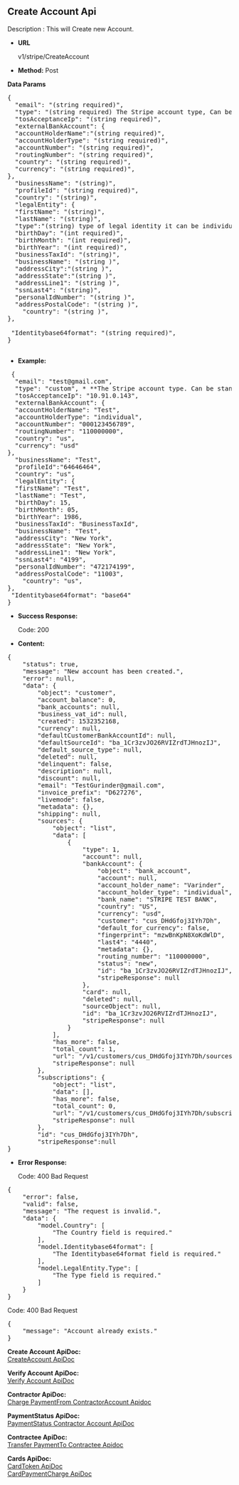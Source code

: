 **Create  Account Api**
----
Description : This will Create new Account.

* **URL**

   v1/stripe/CreateAccount

* **Method:** 
    Post
	
 **Data Params** <br />

<pre>
{
  "email": "(string required)",
  "type": "(string required) The Stripe account type, Can be standard, express, or custom", 
  "tosAcceptanceIp": "(string required)",
  "externalBankAccount": {
  "accountHolderName":"(string required)",
  "accountHolderType": "(string required)",
  "accountNumber": "(string required)",
  "routingNumber": "(string required)",
  "country": "(string required)",
  "currency": "(string required)",
},
  "businessName": "(string)",
  "profileId": "(string required)",
  "country": "(string)",
  "legalEntity": {    
  "firstName": "(string)",
  "lastName": "(string)",
  "type":"(string) type of legal identity it can be individual or company"
  "birthDay": "(int required)",
  "birthMonth": "(int required)",
  "birthYear": "(int required)",
  "businessTaxId": "(string)",
  "businessName": "(string )",
  "addressCity":"(string )",
  "addressState":"(string )",
  "addressLine1": "(string )",
  "ssnLast4": "(string)",
  "personalIdNumber": "(string )",
  "addressPostalCode": "(string )",
    "country": "(string )",
},
  
 "Identitybase64format": "(string required)",
}
 
</pre>   

* **Example:** <br/>


<pre>
 {
  "email": "test@gmail.com",
  "type": "custom", * **The Stripe account type. Can be standard, express, or custom ** 
  "tosAcceptanceIp": "10.91.0.143",
  "externalBankAccount": {
  "accountHolderName": "Test",
  "accountHolderType": "individual",
  "accountNumber": "000123456789",
  "routingNumber": "110000000",
  "country": "us",
  "currency": "usd"
},
  "businessName": "Test",
  "profileId":"64646464",
  "country": "us",
  "legalEntity": {    
  "firstName": "Test",
  "lastName": "Test",
  "birthDay": 15,
  "birthMonth": 05,
  "birthYear": 1986,
  "businessTaxId": "BusinessTaxId",
  "businessName": "Test",
  "addressCity": "New York",
  "addressState": "New York",
  "addressLine1": "New York",
  "ssnLast4": "4199",
  "personalIdNumber": "472174199",
  "addressPostalCode": "11003",
    "country": "us",
},  
 "Identitybase64format": "base64"
}
</pre>	

* **Success Response:**

	Code: 200 
	
* **Content:**<br />

<pre>
{
    "status": true,
    "message": "New account has been created.",
    "error": null,
    "data": {
        "object": "customer",
        "account_balance": 0,
        "bank_accounts": null,
        "business_vat_id": null,
        "created": 1532352168,
        "currency": null,
        "defaultCustomerBankAccountId": null,
        "defaultSourceId": "ba_1Cr3zvJO26RVIZrdTJHnozIJ",
        "default_source_type": null,
        "deleted": null,
        "delinquent": false,
        "description": null,
        "discount": null,
        "email": "TestGurinder@gmail.com",
        "invoice_prefix": "D627276",
        "livemode": false,
        "metadata": {},
        "shipping": null,
        "sources": {
            "object": "list",
            "data": [
                {
                    "type": 1,
                    "account": null,
                    "bankAccount": {
                        "object": "bank_account",
                        "account": null,
                        "account_holder_name": "Varinder",
                        "account_holder_type": "individual",
                        "bank_name": "STRIPE TEST BANK",
                        "country": "US",
                        "currency": "usd",
                        "customer": "cus_DHdGfoj3IYh7Dh",
                        "default_for_currency": false,
                        "fingerprint": "mzwBnKpN8XoKdWlD",
                        "last4": "4440",
                        "metadata": {},
                        "routing_number": "110000000",
                        "status": "new",
                        "id": "ba_1Cr3zvJO26RVIZrdTJHnozIJ",
                        "stripeResponse": null
                    },
                    "card": null,
                    "deleted": null,
                    "sourceObject": null,
                    "id": "ba_1Cr3zvJO26RVIZrdTJHnozIJ",
                    "stripeResponse": null
                }
            ],
            "has_more": false,
            "total_count": 1,
            "url": "/v1/customers/cus_DHdGfoj3IYh7Dh/sources",
            "stripeResponse": null
        },
        "subscriptions": {
            "object": "list",
            "data": [],
            "has_more": false,
            "total_count": 0,
            "url": "/v1/customers/cus_DHdGfoj3IYh7Dh/subscriptions",
            "stripeResponse": null
        },
        "id": "cus_DHdGfoj3IYh7Dh",
        "stripeResponse":null
}
</pre>

* **Error Response:**

    Code: 400 Bad Request
<pre>
{
    "error": false,
    "valid": false,
    "message": "The request is invalid.",
    "data": {
        "model.Country": [
            "The Country field is required."
        ],
        "model.Identitybase64format": [
            "The Identitybase64format field is required."
        ],
        "model.LegalEntity.Type": [
            "The Type field is required."
        ]
    }
}
</pre>

  Code: 400 Bad Request
<pre>
{    
    "message": "Account already exists."
}
</pre>
 **Create Account  ApiDoc:** <br/>
[CreateAccount ApiDoc](https://github.com/gurinderimpinge/StripeApiDoc/edit/master/CreateAccount.md)<br/>

**Verify Account  ApiDoc:** <br/>
[Verify Account ApiDoc](https://github.com/gurinderimpinge/StripeApiDoc/blob/master/VerifyContractorAccount.md)<br/>

 **Contractor ApiDoc:** <br/>
[Charge PaymentFrom ContractorAccount Apidoc ](https://github.com/gurinderimpinge/StripeApiDoc/blob/master/ChargeAmountContractorAccount.md)<br/>

 **PaymentStatus ApiDoc:** <br/>
[PaymentStatus Contractor Account ApiDoc](https://github.com/gurinderimpinge/StripeApiDoc/blob/master/PaymentStatusContractorAccount.md)<br/>

**Contractee ApiDoc:** <br/>
[Transfer PaymentTo Contractee Apidoc ](https://github.com/gurinderimpinge/StripeApiDoc/blob/master/TransferPaymentToContractee.md)<br/>

**Cards ApiDoc:** <br/>
[CardToken  ApiDoc](https://github.com/gurinderimpinge/StripeApiDoc/blob/master/CardPaymentToken.md)<br/>
[CardPaymentCharge  ApiDoc](https://github.com/gurinderimpinge/StripeApiDoc/blob/master/CardPaymentChargeAccount.md)

	

